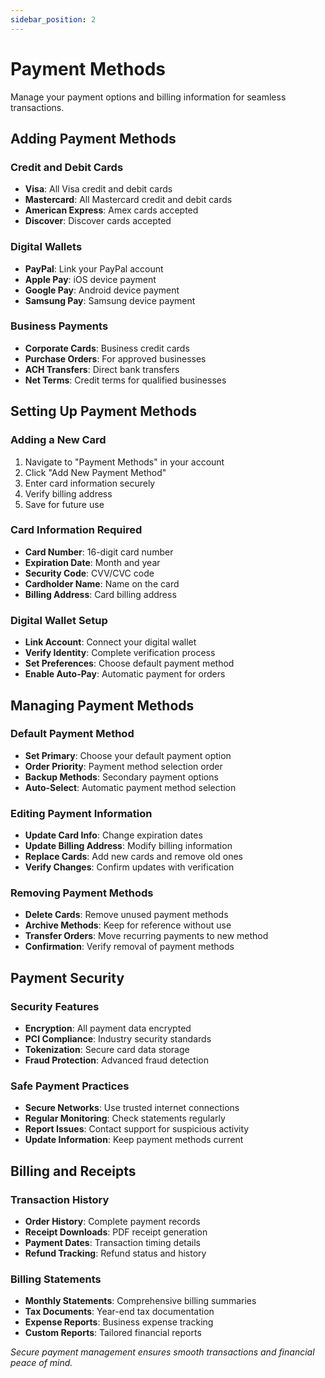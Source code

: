 ```yaml
---
sidebar_position: 2
---
```


# Payment Methods

Manage your payment options and billing information for seamless transactions.

## Adding Payment Methods

### Credit and Debit Cards
- **Visa**: All Visa credit and debit cards
- **Mastercard**: All Mastercard credit and debit cards
- **American Express**: Amex cards accepted
- **Discover**: Discover cards accepted

### Digital Wallets
- **PayPal**: Link your PayPal account
- **Apple Pay**: iOS device payment
- **Google Pay**: Android device payment
- **Samsung Pay**: Samsung device payment

### Business Payments
- **Corporate Cards**: Business credit cards
- **Purchase Orders**: For approved businesses
- **ACH Transfers**: Direct bank transfers
- **Net Terms**: Credit terms for qualified businesses

## Setting Up Payment Methods

### Adding a New Card
1. Navigate to "Payment Methods" in your account
2. Click "Add New Payment Method"
3. Enter card information securely
4. Verify billing address
5. Save for future use

### Card Information Required
- **Card Number**: 16-digit card number
- **Expiration Date**: Month and year
- **Security Code**: CVV/CVC code
- **Cardholder Name**: Name on the card
- **Billing Address**: Card billing address

### Digital Wallet Setup
- **Link Account**: Connect your digital wallet
- **Verify Identity**: Complete verification process
- **Set Preferences**: Choose default payment method
- **Enable Auto-Pay**: Automatic payment for orders

## Managing Payment Methods

### Default Payment Method
- **Set Primary**: Choose your default payment option
- **Order Priority**: Payment method selection order
- **Backup Methods**: Secondary payment options
- **Auto-Select**: Automatic payment method selection

### Editing Payment Information
- **Update Card Info**: Change expiration dates
- **Update Billing Address**: Modify billing information
- **Replace Cards**: Add new cards and remove old ones
- **Verify Changes**: Confirm updates with verification

### Removing Payment Methods
- **Delete Cards**: Remove unused payment methods
- **Archive Methods**: Keep for reference without use
- **Transfer Orders**: Move recurring payments to new method
- **Confirmation**: Verify removal of payment methods

## Payment Security

### Security Features
- **Encryption**: All payment data encrypted
- **PCI Compliance**: Industry security standards
- **Tokenization**: Secure card data storage
- **Fraud Protection**: Advanced fraud detection

### Safe Payment Practices
- **Secure Networks**: Use trusted internet connections
- **Regular Monitoring**: Check statements regularly
- **Report Issues**: Contact support for suspicious activity
- **Update Information**: Keep payment methods current

## Billing and Receipts

### Transaction History
- **Order History**: Complete payment records
- **Receipt Downloads**: PDF receipt generation
- **Payment Dates**: Transaction timing details
- **Refund Tracking**: Refund status and history

### Billing Statements
- **Monthly Statements**: Comprehensive billing summaries
- **Tax Documents**: Year-end tax documentation
- **Expense Reports**: Business expense tracking
- **Custom Reports**: Tailored financial reports

*Secure payment management ensures smooth transactions and financial peace of mind.*
